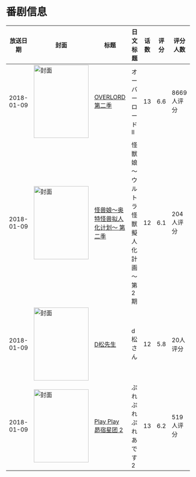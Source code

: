 # 番剧信息

|放送日期|封面|标题|日文标题|话数|评分|评分人数|
|---|---|---|---|---|---|---|
|2018-01-09|<img src="//lain.bgm.tv/pic/cover/c/0f/01/211027_669oE.jpg" alt="封面" style="width:150px;height:200px;object-fit:cover;">|[OVERLORD 第二季](https://bangumi.tv/subject/211027)|オーバーロードII|13|6.6|8669人评分|
|2018-01-09|<img src="//lain.bgm.tv/pic/cover/c/eb/f1/223407_oRrT7.jpg" alt="封面" style="width:150px;height:200px;object-fit:cover;">|[怪兽娘～奥特怪兽拟人化计划～ 第二季](https://bangumi.tv/subject/223407)|怪獣娘～ウルトラ怪獣擬人化計画～ 第2期|12|6.1|204人评分|
|2018-01-09|<img src="//lain.bgm.tv/pic/cover/c/06/00/231597_GGXjx.jpg" alt="封面" style="width:150px;height:200px;object-fit:cover;">|[D松先生](https://bangumi.tv/subject/231597)|d松さん|12|5.8|20人评分|
|2018-01-09|<img src="//lain.bgm.tv/pic/cover/c/5c/10/234089_2O383.jpg" alt="封面" style="width:150px;height:200px;object-fit:cover;">|[Play Play 昴宿星团 2](https://bangumi.tv/subject/234089)|ぷれぷれぷれあです2|13|6.2|519人评分|
